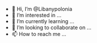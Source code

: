 - 👋 Hi, I’m @Libanypolonia
- 👀 I’m interested in ...
- 🌱 I’m currently learning ...
- 💞️ I’m looking to collaborate on ...
- 📫 How to reach me ...

<!---
Libanypolonia/Libanypolonia is a ✨ special ✨ repository because its `README.md` (this file) appears on your GitHub profile.
You can click the Preview link to take a look at your changes.
--->
